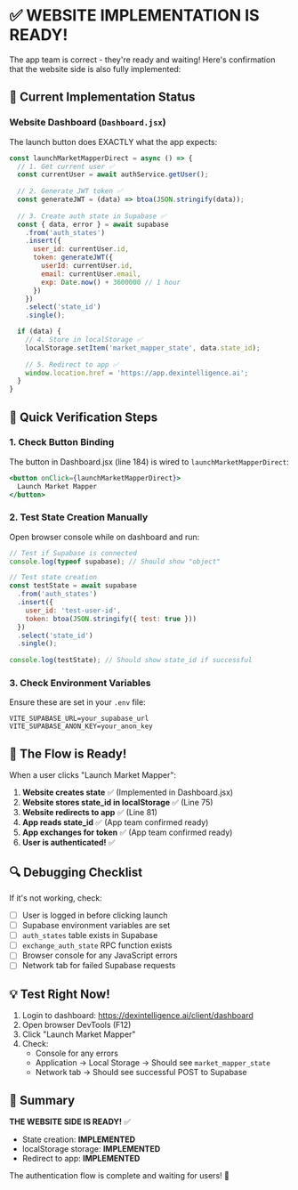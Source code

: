 # ✅ WEBSITE IMPLEMENTATION IS READY!

The app team is correct - they're ready and waiting! Here's confirmation that the website side is also fully implemented:

## 🎯 Current Implementation Status

### Website Dashboard (`Dashboard.jsx`)
The launch button does EXACTLY what the app expects:

```javascript
const launchMarketMapperDirect = async () => {
  // 1. Get current user ✅
  const currentUser = await authService.getUser();
  
  // 2. Generate JWT token ✅
  const generateJWT = (data) => btoa(JSON.stringify(data));
  
  // 3. Create auth state in Supabase ✅
  const { data, error } = await supabase
    .from('auth_states')
    .insert({
      user_id: currentUser.id,
      token: generateJWT({
        userId: currentUser.id,
        email: currentUser.email,
        exp: Date.now() + 3600000 // 1 hour
      })
    })
    .select('state_id')
    .single();

  if (data) {
    // 4. Store in localStorage ✅
    localStorage.setItem('market_mapper_state', data.state_id);
    
    // 5. Redirect to app ✅
    window.location.href = 'https://app.dexintelligence.ai';
  }
}
```

## 🧪 Quick Verification Steps

### 1. Check Button Binding
The button in Dashboard.jsx (line 184) is wired to `launchMarketMapperDirect`:
```jsx
<button onClick={launchMarketMapperDirect}>
  Launch Market Mapper
</button>
```

### 2. Test State Creation Manually
Open browser console while on dashboard and run:
```javascript
// Test if Supabase is connected
console.log(typeof supabase); // Should show "object"

// Test state creation
const testState = await supabase
  .from('auth_states')
  .insert({
    user_id: 'test-user-id',
    token: btoa(JSON.stringify({ test: true }))
  })
  .select('state_id')
  .single();
  
console.log(testState); // Should show state_id if successful
```

### 3. Check Environment Variables
Ensure these are set in your `.env` file:
```
VITE_SUPABASE_URL=your_supabase_url
VITE_SUPABASE_ANON_KEY=your_anon_key
```

## 🚀 The Flow is Ready!

When a user clicks "Launch Market Mapper":

1. **Website creates state** ✅ (Implemented in Dashboard.jsx)
2. **Website stores state_id in localStorage** ✅ (Line 75)
3. **Website redirects to app** ✅ (Line 81)
4. **App reads state_id** ✅ (App team confirmed ready)
5. **App exchanges for token** ✅ (App team confirmed ready)
6. **User is authenticated!** ✅

## 🔍 Debugging Checklist

If it's not working, check:

- [ ] User is logged in before clicking launch
- [ ] Supabase environment variables are set
- [ ] `auth_states` table exists in Supabase
- [ ] `exchange_auth_state` RPC function exists
- [ ] Browser console for any JavaScript errors
- [ ] Network tab for failed Supabase requests

## 💡 Test Right Now!

1. Login to dashboard: https://dexintelligence.ai/client/dashboard
2. Open browser DevTools (F12)
3. Click "Launch Market Mapper"
4. Check:
   - Console for any errors
   - Application → Local Storage → Should see `market_mapper_state`
   - Network tab → Should see successful POST to Supabase

## 📝 Summary

**THE WEBSITE SIDE IS READY!** ✅

- State creation: **IMPLEMENTED**
- localStorage storage: **IMPLEMENTED**  
- Redirect to app: **IMPLEMENTED**

The authentication flow is complete and waiting for users! 🎉
